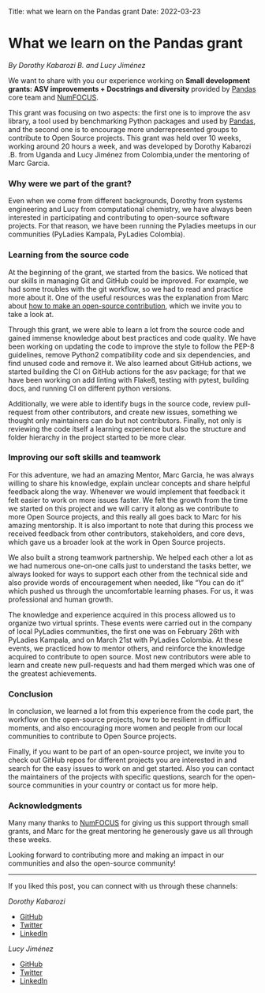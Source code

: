 Title: what we learn on the Pandas grant
Date: 2022-03-23

# What we learn on the Pandas grant

*By Dorothy Kabarozi B. and Lucy Jiménez*

We want to share with you our experience working on **Small development**
**grants: ASV improvements + Docstrings and diversity** provided by
[Pandas](https://pandas.pydata.org/) core team and [NumFOCUS](https://numfocus.org/).

This grant was focusing on two aspects: the first one is to improve the
asv library, a tool used by benchmarking Python packages and used by
[Pandas](https://pandas.pydata.org/speed/pandas/), and the second one
is to encourage more underrepresented groups to contribute to Open
Source projects. This grant was held over 10 weeks, working around 20
hours a week, and was developed by Dorothy Kabarozi .B. from Uganda and
Lucy Jiménez from Colombia,under the mentoring of Marc Garcia.

### Why were we part of the grant?
Even when we come from different backgrounds, Dorothy from systems engineering
and Lucy from computational chemistry, we have always been interested in
participating and contributing to open-source software projects. For that
reason, we have been running the Pyladies meetups in our communities
(PyLadies Kampala, PyLadies Colombia).

### Learning from the source code
At the beginning of the grant, we started from the basics. We noticed that
our skills in managing Git and GitHub could be improved. For example, we
had some troubles with the git workflow, so we had to read and practice more
about it. One of the useful resources was the explanation from Marc about
[how to make an open-source contribution](https://tubedu.org/w/kjnHEg72j76StmSFmjzbnE),
which we invite you to take a look at.

Through this grant, we were able to learn a lot from the source code and gained
immense knowledge about best practices and code quality. We have been working on
updating the code to improve the style to follow the PEP-8 guidelines, remove
Python2 compatibility code and six dependencies, and find unused code and remove
it. We also learned about GitHub actions, we started building the CI on GitHub
actions for the asv package; for that we have been working on add linting with
Flake8, testing with pytest, building docs, and running CI on different
python versions.

Additionally, we were able to identify bugs in the source code, review pull-request
from other contributors, and create new issues, something we thought only
maintainers can do but not contributors. Finally, not only is reviewing
the code itself a learning experience but also the structure and folder
hierarchy in the project started to be more clear.

### Improving our soft skills and teamwork
For this adventure, we had an amazing Mentor, Marc Garcia, he was always willing to
share his knowledge, explain unclear concepts and share helpful feedback along the
way. Whenever we would implement that feedback it felt easier to work on more
issues faster. We felt the growth from the time we started on this project and
we will carry it along as we contribute to more Open Source projects, and this
really all goes back to Marc for his amazing mentorship. It is also important to
note that during this process we received feedback from other contributors, stakeholders,
and core devs, which gave us a broader look at the work in Open Source projects.

We also built a strong teamwork partnership. We helped each other a lot as we had
numerous one-on-one calls just to understand the tasks better, we always looked for
ways to support each other from the technical side and also provide words of
encouragement when needed, like “You can do it” which pushed us through the
uncomfortable learning phases. For us, it was professional and human growth.

The knowledge and experience acquired in this process allowed us to organize two
virtual sprints. These events were carried out in the company of local PyLadies
communities, the first one was on February 26th with PyLadies Kampala, and on
March 21st with PyLadies Colombia. At these events, we practiced how to mentor
others, and reinforce the knowledge acquired to contribute to open source. Most
new contributors were able to learn and create new pull-requests and had them
merged which was one of the greatest achievements.

### Conclusion
In conclusion, we learned a lot from this experience from the code part,
the workflow on the open-source projects, how to be resilient in difficult
moments, and also encouraging more women and people from our local
communities to contribute to Open Source projects.

Finally, if you want to be part of an open-source project, we invite you to check
out GitHub repos for different projects you are interested in and search for the
easy issues to work on and get started. Also you can contact the maintainers of
the projects with specific questions, search for the open-source communities in
your country or contact us for more help.

### Acknowledgments
Many many thanks to [NumFOCUS](https://numfocus.org/) for giving us this support
through small grants, and Marc for the great mentoring he generously gave us all
through these weeks.

Looking forward to contributing more and making an impact in our communities and
also the open-source community!
___
If you liked this post, you can connect with us through these channels:

*Dorothy Kabarozi*
* [GitHub](https://github.com/dorothykiz1)
* [Twitter](https://twitter.com/kizdorothy)
* [LinkedIn](https://www.linkedin.com/in/dorothy-kabarozi/)

*Lucy Jiménez*
* [GitHub](https://github.com/LucyJimenez)
* [Twitter](https://twitter.com/JimenezLucyJ)
* [LinkedIn](https://www.linkedin.com/in/lucy-j/)
